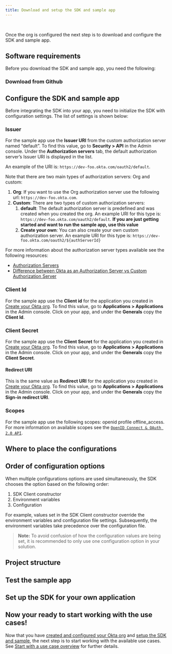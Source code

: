```yaml
---
title: Download and setup the SDK and sample app
---
```

<div class="oie-embedded-sdk">

<ApiLifecycle access="ie" /><br>

<StackSelector class="cleaner-selector"/>

Once the org is configured the next step is to download and configure the SDK and sample app.

## Software requirements

Before you download the SDK and sample app, you need the following:

<StackSelector snippet="softwarerequirements" noSelector />

### Download from Github

<StackSelector snippet="githubinstructions" noSelector />

## Configure the SDK and sample app

Before integrating the SDK into your app, you need to initialize the SDK with
configuration settings. The list of settings is shown below:

### Issuer

For the sample app use the **Issuer URI** from the custom authorization server
named “default”.  To find this value, go to **Security > API** in the Admin
console. Under the **Authorization servers** tab, the default authorization
server’s Issuer URI is displayed in the list.

An example of the URI is:  `https://dev-foo.okta.com/oauth2/default`.

Note that there are two main types of authorization servers: Org and custom:

1. **Org**: If you want to use the Org authorization server use the following
   url: `https://dev-foo.okta.com`.
1. **Custom**: There are two types of custom authorization servers:
   1. **default**: The default authorization server is predefined and
      was created when you created the org.  An example URI for this type
      is:  `https://dev-foo.okta.com/oauth2/default`. **If you are just getting
      started and want to run the sample app, use this value**
   1. **Create your own**: You can also create your own custom authorization
      server.  An example URI for this type is:
      `https://dev-foo.okta.com/oauth2/${authServerId}`

For more information about the authorization server types available see the
following resources:

* [Authorization Servers](/docs/concepts/auth-servers/#available-authorization-server-types)
* [Difference between Okta as an Authorization Server vs Custom Authorization Server](https://support.okta.com/help/s/article/Difference-Between-Okta-as-An-Authorization-Server-vs-Custom-Authorization-Server?language=en_US)

### Client Id

For the sample app use the **Client id** for the application you created in
[Create your Okta org](/docs/guides/oie-embedded-sdk-setup/aspnet/oie-embedded-sdk-org-setup/).
To find this value, go to **Applications > Applications** in the Admin console.
Click on your app, and under the **Generals** copy the **Client Id**.

### Client Secret

For the sample app use the **Client Secret** for the application you created in
[Create your Okta org](/docs/guides/oie-embedded-sdk-setup/aspnet/oie-embedded-sdk-org-setup/).
To find this value, go to **Applications > Applications** in the Admin console.
Click on your app, and under the **Generals** copy the **Client Secret**.

#### Redirect URI

<StackSelector snippet="redirecturi" noSelector />

This is the same value as **Redirect URI** for the application you created in
[Create your Okta org](/docs/guides/oie-embedded-sdk-setup/aspnet/oie-embedded-sdk-org-setup/).
To find this value, go to **Applications > Applications**
in the Admin console. Click on your app, and under the **Generals** copy
the **Sign-in redirect URI**.

### Scopes

For the sample app use the following scopes: openid profile offline_access.
For more information on available scopes see the
[`OpenID Connect & OAuth 2.0 API`](https://developer.okta.com/docs/reference/api/oidc/#scopes).

## Where to place the configurations

<StackSelector snippet="configlocations" noSelector />

## Order of configuration options
When multiple çonfigurations options are used simultaneously, the SDK chooses
the option based on the following order:

1. SDK Client constructor
1. Environment variables
1. Configuration

For example, values set in the SDK Client constructor override the
environment variables and configuration file settings. Subsequently,
the environment variables take precedence over the configuration file.

> **Note:** To avoid confusion of how the configuration values are being
set, it is recommended to only use one configuration option in your solution.

## Project structure

<StackSelector snippet="projectstructure" noSelector />

## Test the sample app

<StackSelector snippet="testapp" noSelector />

## Set up the SDK for your own application

<StackSelector snippet="sdkforyourapp" noSelector />

## Now your ready to start working with the use cases!

Now that you have
[created and configured your Okta org](/docs/guides/oie-embedded-sdk-setup/aspnet/oie-embedded-sdk-org-setup/)
and
[setup the SDK and sample](/docs/guides/oie-embedded-sdk-setup/aspnet/oie-embedded-sdk-sample-app-setup/),
the next step is to start working with the available use cases.
See [Start with a use case overview](/docs/guides/oie-embedded-sdk-use-cases/aspnet/oie-embedded-sdk-use-case-overview/)
for further details.

</div>
